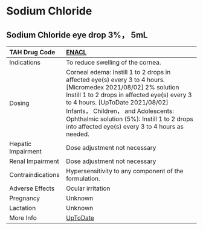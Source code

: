 # Sodium Chloride

## Sodium Chloride eye drop 3%， 5mL

| TAH Drug Code      | [ENACL](https://www.tahsda.org.tw/drugs/hissearch.php?drug_code=ENACL)                                                                                                                                                                                                                                                                   |
|:-------------------|:-----------------------------------------------------------------------------------------------------------------------------------------------------------------------------------------------------------------------------------------------------------------------------------------------------------------------------------------|
| Indications        | To reduce swelling of the cornea.                                                                                                                                                                                                                                                                                                        |
| Dosing             | Corneal edema: Instill 1 to 2 drops in affected eye(s) every 3 to 4 hours. [Micromedex 2021/08/02] 2% solution Instill 1 to 2 drops in affected eye(s) every 3 to 4 hours. [UpToDate 2021/08/02] Infants， Children， and Adolescents: Ophthalmic solution (5%): Instill 1 to 2 drops into affected eye(s) every 3 to 4 hours as needed. |
| Hepatic Impairment | Dose adjustment not necessary                                                                                                                                                                                                                                                                                                            |
| Renal Impairment   | Dose adjustment not necessary                                                                                                                                                                                                                                                                                                            |
| Contraindications  | Hypersensitivity to any component of the formulation.                                                                                                                                                                                                                                                                                    |
| Adverse Effects    | Ocular irritation                                                                                                                                                                                                                                                                                                                        |
| Pregnancy          | Unknown                                                                                                                                                                                                                                                                                                                                  |
| Lactation          | Unknown                                                                                                                                                                                                                                                                                                                                  |
| More Info          | [UpToDate](https://www.uptodate.com/contents/sodium-chloride-preparations-saline-and-oral-salt-tablets-drug-information)                                                                                                                                                                                                                 |

